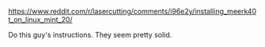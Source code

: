 https://www.reddit.com/r/lasercutting/comments/i96e2y/installing_meerk40t_on_linux_mint_20/

Do this guy's instructions. They seem pretty solid.